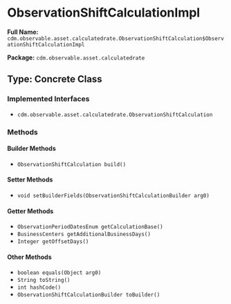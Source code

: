 # ObservationShiftCalculationImpl

**Full Name:** `cdm.observable.asset.calculatedrate.ObservationShiftCalculation$ObservationShiftCalculationImpl`

**Package:** `cdm.observable.asset.calculatedrate`

## Type: Concrete Class

### Implemented Interfaces

- `cdm.observable.asset.calculatedrate.ObservationShiftCalculation`

### Methods

#### Builder Methods

- `ObservationShiftCalculation build()`

#### Setter Methods

- `void setBuilderFields(ObservationShiftCalculationBuilder arg0)`

#### Getter Methods

- `ObservationPeriodDatesEnum getCalculationBase()`
- `BusinessCenters getAdditionalBusinessDays()`
- `Integer getOffsetDays()`

#### Other Methods

- `boolean equals(Object arg0)`
- `String toString()`
- `int hashCode()`
- `ObservationShiftCalculationBuilder toBuilder()`

